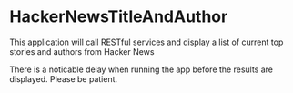 # HackerNewsTitleAndAuthor
This application will call RESTful services and display a list of current top stories and authors from Hacker News

There is a noticable delay when running the app before the results are displayed.  Please be patient.
